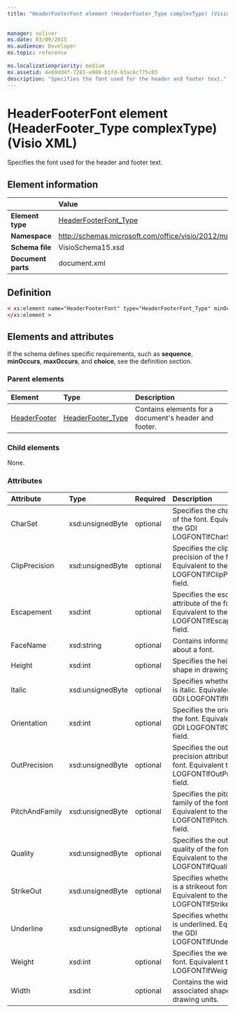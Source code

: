 ```yaml
---
title: "HeaderFooterFont element (HeaderFooter_Type complexType) (Visio XML)"
 
 
manager: soliver
ms.date: 03/09/2015
ms.audience: Developer
ms.topic: reference
 
ms.localizationpriority: medium
ms.assetid: 4e69dd4f-7281-e988-b1fd-93ac8c775c03
description: "Specifies the font used for the header and footer text."
---
```


# HeaderFooterFont element (HeaderFooter_Type complexType) (Visio XML)

Specifies the font used for the header and footer text.
  
## Element information

||Value |
|:-----|:-----|
|**Element type** <br/> |[HeaderFooterFont_Type](headerfooterfont_type-complextypevisio-xml.md) <br/> |
|**Namespace** <br/> |http://schemas.microsoft.com/office/visio/2012/main  <br/> |
|**Schema file** <br/> |VisioSchema15.xsd  <br/> |
|**Document parts** <br/> |document.xml  <br/> |
   
## Definition

```XML
< xs:element name="HeaderFooterFont" type="HeaderFooterFont_Type" minOccurs="0" maxOccurs="1" >
</xs:element >
```

## Elements and attributes

If the schema defines specific requirements, such as **sequence**, **minOccurs**, **maxOccurs**, and **choice**, see the definition section. 
  
### Parent elements

|**Element**|**Type**|**Description**|
|:-----|:-----|:-----|
|[HeaderFooter](headerfooter-element-visiodocument_type-complextypevisio-xml.md) <br/> |[HeaderFooter_Type](headerfooter_type-complextypevisio-xml.md) <br/> |Contains elements for a document's header and footer. |
   
### Child elements

None.
  
### Attributes

|**Attribute**|**Type**|**Required**|**Description**|**Possible values**|
|:-----|:-----|:-----|:-----|:-----|
|CharSet  <br/> |xsd:unsignedByte  <br/> |optional  <br/> |Specifies the character set of the font. Equivalent to the GDI LOGFONTlfCharSet field. |Values of the xsd:unsignedByte type. |
|ClipPrecision  <br/> |xsd:unsignedByte  <br/> |optional  <br/> |Specifies the clipping precision of the font. Equivalent to the GDI LOGFONTlfClipPrecision field. |Values of the xsd:unsignedByte type. |
|Escapement  <br/> |xsd:int  <br/> |optional  <br/> |Specifies the escapement attribute of the font. Equivalent to the GDI LOGFONTlfEscapement field. |Values of the xsd:int type. |
|FaceName  <br/> |xsd:string  <br/> |optional  <br/> |Contains information about a font. |Values of the xsd:string type. |
|Height  <br/> |xsd:int  <br/> |optional  <br/> |Specifies the height of the shape in drawing units. |Values of the xsd:int type. |
|Italic  <br/> |xsd:unsignedByte  <br/> |optional  <br/> |Specifies whether the font is italic. Equivalent to the GDI LOGFONTlfItalic field. |Values of the xsd:unsignedByte type. |
|Orientation  <br/> |xsd:int  <br/> |optional  <br/> |Specifies the orientation of the font. Equivalent to the GDI LOGFONTlfOrientation field. |Values of the xsd:int type. |
|OutPrecision  <br/> |xsd:unsignedByte  <br/> |optional  <br/> |Specifies the output precision attribute of the font. Equivalent to the GDI LOGFONTlfOutPrecision field. |Values of the xsd:unsignedByte type. |
|PitchAndFamily  <br/> |xsd:unsignedByte  <br/> |optional  <br/> |Specifies the pitch and family of the font. Equivalent to the GDI LOGFONTlfPitchAndFamily field. |Values of the xsd:unsignedByte type. |
|Quality  <br/> |xsd:unsignedByte  <br/> |optional  <br/> |Specifies the output quality of the font. Equivalent to the GDI LOGFONTlfQuality field. |Values of the xsd:unsignedByte type. |
|StrikeOut  <br/> |xsd:unsignedByte  <br/> |optional  <br/> |Specifies whether the font is a strikeout font. Equivalent to the GDI LOGFONTlfStrikeOut field. |Values of the xsd:unsignedByte type. |
|Underline  <br/> |xsd:unsignedByte  <br/> |optional  <br/> |Specifies whether the font is underlined. Equivalent to the GDI LOGFONTlfUnderline field. |Values of the xsd:unsignedByte type. |
|Weight  <br/> |xsd:int  <br/> |optional  <br/> |Specifies the weight of the font. Equivalent to the GDI LOGFONTlfWeight field. |Values of the xsd:int type. |
|Width  <br/> |xsd:int  <br/> |optional  <br/> |Contains the width of the associated shape in drawing units. |Values of the xsd:int type. |
   

